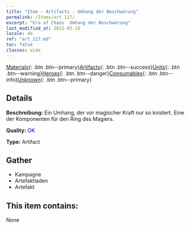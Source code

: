 ```yaml
---
title: "Item - Artifacts - Umhang der Beschwörung"
permalink: /Items/art_117/
excerpt: "Era of Chaos  Umhang der Beschwörung"
last_modified_at: 2021-03-18
locale: de
ref: "art_117.md"
toc: false
classes: wide
---
```

 [Materials](/de/Items/){: .btn .btn--primary}[Artifacts](/de/Items/Artifacts/){: .btn .btn--success}[Units](/de/Items/Units/){: .btn .btn--warning}[Heroes](/de/Items/Heroes/){: .btn .btn--danger}[Consumables](/de/Items/Consumables/){: .btn .btn--info}[Unknown](/de/Items/Unknown/){: .btn .btn--primary}

## Details
 **Beschreibung:** Ein Umhang, der vor magischer Kraft nur so knistert. Eine der Komponenten für den Ring des Magiers.

 **Quality:** <span style="color: #0000CD">OK</span>

 **Type:** Artifact

## Gather

*    Kampagne 
*    Artefaktladen 
*    Artefakt 

## This item contains:

  None

